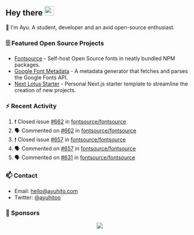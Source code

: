 ## Hey there <img src="https://media.giphy.com/media/hvRJCLFzcasrR4ia7z/giphy.gif" width="25" height="25">

📝 I'm Ayu. A student, developer and an avid open-source enthusiast.

### 🗄 Featured Open Source Projects

- [Fontsource](https://github.com/fontsource/fontsource) - Self-host Open Source fonts in neatly bundled NPM packages.
- [Google Font Metadata](https://github.com/fontsource/google-font-metadata) - A metadata generator that fetches and parses the Google Fonts API.
- [Next Lotus Starter](https://github.com/DecliningLotus/next-lotus-starter) - Personal Next.js starter template to streamline the creation of new projects.

### ⚡ Recent Activity

<!--START_SECTION:activity-->

1. ❗️ Closed issue [#662](https://github.com/fontsource/fontsource/issues/662) in [fontsource/fontsource](https://github.com/fontsource/fontsource)
2. 🗣 Commented on [#662](https://github.com/fontsource/fontsource/issues/662) in [fontsource/fontsource](https://github.com/fontsource/fontsource)
3. ❗️ Closed issue [#657](https://github.com/fontsource/fontsource/issues/657) in [fontsource/fontsource](https://github.com/fontsource/fontsource)
4. 🗣 Commented on [#657](https://github.com/fontsource/fontsource/issues/657) in [fontsource/fontsource](https://github.com/fontsource/fontsource)
5. 🗣 Commented on [#631](https://github.com/fontsource/fontsource/issues/631) in [fontsource/fontsource](https://github.com/fontsource/fontsource)
<!--END_SECTION:activity-->

### 📫 Contact

- Email: hello@ayuhito.com
- Twitter: [@ayuhitoo](https://twitter.com/ayuhitoo)

### :sparkling_heart: Sponsors

<p align="center">
  <a href="https://cdn.jsdelivr.net/gh/ayuhito/ayuhito/sponsors.svg">
    <img src='https://cdn.jsdelivr.net/gh/ayuhito/ayuhito/sponsors.svg'/>
  </a>
</p>
